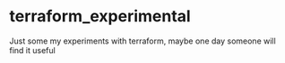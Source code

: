 # terraform_experimental
Just some my experiments with terraform, maybe one day someone will find it useful
